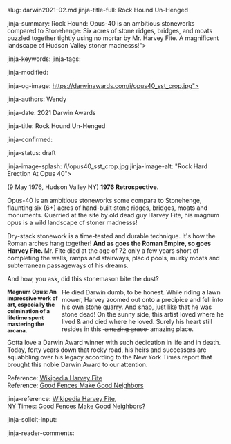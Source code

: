 slug: darwin2021-02.md
jinja-title-full: Rock Hound Un-Henged

jinja-summary: Rock Hound: Opus-40 is an ambitious stoneworks compared to Stonehenge: Six acres of stone ridges, bridges, and moats puzzled together tightly using no mortar by Mr. Harvey Fite. A magnificent landscape of Hudson Valley stoner madnesss!">

jinja-keywords:
jinja-tags:

jinja-modified:

jinja-og-image: https://darwinawards.com/i/opus40_sst_crop.jpg">

jinja-authors: Wendy

jinja-date: 2021 Darwin Awards


jinja-title: Rock Hound Un-Henged


jinja-confirmed:

jinja-status: draft

jinja-image-splash: /i/opus40_sst_crop.jpg
jinja-image-alt: "Rock Hard Erection At Opus 40">

(9 May 1976, Hudson Valley NY) <strong>1976 Retrospective</strong>.<br>

Opus-40 is an ambitious stoneworks some compara to Stonehenge, flaunting six
(6+) acres of hand-built stone ridges, bridges, moats and
monuments. Quarried at the site by old dead guy Harvey Fite, his magnum
opus is a wild landscape of stoner madnesss! <!-- in Saugerties NY -->

Dry-stack stonework is a time-tested and durable technique. It's how the
Roman arches hang together! <strong>And as goes the Roman Empire, so goes
Harvey Fite. </strong>Mr. Fite died at the age of 72 only
a few years short of completing the walls, ramps and stairways, placid
pools, murky moats and subterranean passageways of his dreams.

<p>And how, you ask, did this stonemason bite the dust?

<div id=sidebar2 style="float:left; width: 25%; font-size: 0.9em;
font-weight: bold">Magnum Opus: An impressive work of
art, especially the culmination of a lifetime spent
mastering the arcana.</div>

He died Darwin dumb, to be honest. While riding a lawn mower, Harvey zoomed
out onto a precipice and fell into his own stone quarry. And snap, just
like that he was stone dead! On the sunny side, this artist loved where
he lived & and died where he loved. Surely his heart still resides in
this <span style="text-decoration: line-through;">&nbsp;amazing
grace&nbsp;</span> amazing place.

Gotta love a Darwin Award winner with such dedication in life and in
death. Today, forty years down that rocky road, his heirs and successors
are squabbling over his legacy according to the New York Times report that
brought this noble Darwin Award to our attention.

Reference: <A href="https://en.wikipedia.org/wiki/Harvey_Fite">Wikipedia
Harvey
Fite</a><br>
Reference: <A href="https://www.nytimes.com/2021/07/31/arts/opus-40-harvey-fite.html">Good Fences Make Good Neighbors</a>

</article>

<!--#include virtual="/inc/votebar" -->

jinja-reference: <A href="https://en.wikipedia.org/wiki/Harvey_Fite">Wikipedia
Harvey
Fite</a>,<br><A href="https://www.nytimes.com/2021/07/31/arts/opus-40-harvey-fite.html">NY
Times: Good Fences Make Good Neighbors?</a>

jinja-solicit-input:

jinja-reader-comments:





